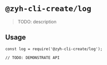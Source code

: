 # `@zyh-cli-create/log`

> TODO: description

## Usage

```
const log = require('@zyh-cli-create/log');

// TODO: DEMONSTRATE API
```
